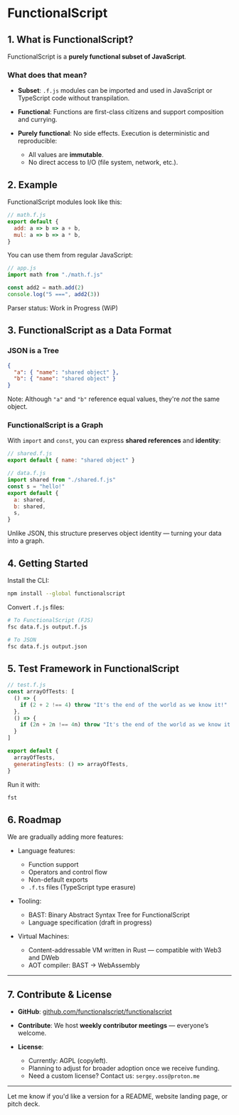 # FunctionalScript

## 1. What is FunctionalScript?

FunctionalScript is a **purely functional subset of JavaScript**.

### What does that mean?

* **Subset**: `.f.js` modules can be imported and used in JavaScript or TypeScript code without transpilation.
* **Functional**: Functions are first-class citizens and support composition and currying.
* **Purely functional**: No side effects. Execution is deterministic and reproducible:

  * All values are **immutable**.
  * No direct access to I/O (file system, network, etc.).

## 2. Example

FunctionalScript modules look like this:

```js
// math.f.js
export default {
  add: a => b => a + b,
  mul: a => b => a * b,
}
```

You can use them from regular JavaScript:

```js
// app.js
import math from "./math.f.js"

const add2 = math.add(2)
console.log("5 ===", add2(3))
```

Parser status: Work in Progress (WiP)

## 3. FunctionalScript as a Data Format

### JSON is a Tree

```json
{
  "a": { "name": "shared object" },
  "b": { "name": "shared object" }
}
```

Note: Although `"a"` and `"b"` reference equal values, they're *not* the same object.

### FunctionalScript is a Graph

With `import` and `const`, you can express **shared references** and **identity**:

```js
// shared.f.js
export default { name: "shared object" }
```

```js
// data.f.js
import shared from "./shared.f.js"
const s = "hello!"
export default {
  a: shared,
  b: shared,
  s,
}
```

Unlike JSON, this structure preserves object identity — turning your data into a graph.

## 4. Getting Started

Install the CLI:

```sh
npm install --global functionalscript
```

Convert `.f.js` files:

```sh
# To FunctionalScript (FJS)
fsc data.f.js output.f.js

# To JSON
fsc data.f.js output.json
```

## 5. Test Framework in FunctionalScript

```js
// test.f.js
const arrayOfTests: [
  () => {
    if (2 + 2 !== 4) throw "It's the end of the world as we know it!"
  },
  () => {
    if (2n + 2n !== 4n) throw "It's the end of the world as we know it!"
  }
]

export default {
  arrayOfTests,
  generatingTests: () => arrayOfTests,
}
```

Run it with:

```sh
fst
```

## 6. Roadmap

We are gradually adding more features:

* Language features:

  * Function support
  * Operators and control flow
  * Non-default exports
  * `.f.ts` files (TypeScript type erasure)
* Tooling:

  * BAST: Binary Abstract Syntax Tree for FunctionalScript
  * Language specification (draft in progress)
* Virtual Machines:

  * Content-addressable VM written in Rust — compatible with Web3 and DWeb
  * AOT compiler: BAST → WebAssembly

---

## 7. Contribute & License

* **GitHub**: [github.com/functionalscript/functionalscript](https://github.com/functionalscript/functionalscript)
* **Contribute**: We host **weekly contributor meetings** — everyone’s welcome.
* **License**:

  * Currently: AGPL (copyleft).
  * Planning to adjust for broader adoption once we receive funding.
  * Need a custom license? Contact us: `sergey.oss@proton.me`

---

Let me know if you'd like a version for a README, website landing page, or pitch deck.
